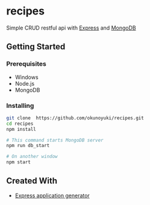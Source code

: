 # recipes
Simple CRUD restful api with [Express](http://expressjs.com/) and [MongoDB](https://www.mongodb.com/)

## Getting Started

### Prerequisites

* Windows
* Node.js
* MongoDB

### Installing

```sh
git clone  https://github.com/okunoyuki/recipes.git
cd recipes
npm install

# This command starts MongoDB server
npm run db_start

# On another window
npm start
```

## Created With
* [Express application generator](http://expressjs.com/en/starter/generator.html)
